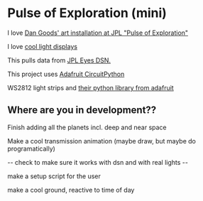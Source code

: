 # Pulse of Exploration (mini)

I love [Dan Goods' art installation at JPL "Pulse of Exploration"](https://vimeo.com/93420747)

I love [cool light displays](https://starmaid.github.io/projects/hallie-lights)

This pulls data from [JPL Eyes DSN.](https://eyes.nasa.gov/dsn/dsn.html)

This project uses [Adafruit CircuitPython](https://learn.adafruit.com/circuitpython-on-raspberrypi-linux/overview)

WS2812 light strips and [their python library from adafruit](https://learn.adafruit.com/neopixels-on-raspberry-pi/python-usage)


## Where are you in development??

Finish adding all the planets incl. deep and near space

Make a cool transmission animation (maybe draw, but maybe do programatically)

-- check to make sure it works with dsn and with real lights -- 

make a setup script for the user

make a cool ground, reactive to time of day



